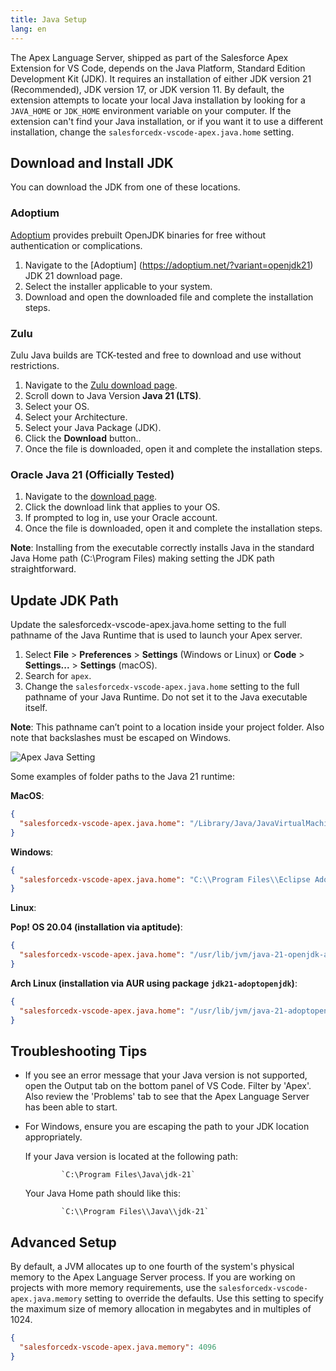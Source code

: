 ```yaml
---
title: Java Setup
lang: en
---
```


The Apex Language Server, shipped as part of the Salesforce Apex Extension for VS Code, depends on the Java Platform, Standard Edition Development Kit (JDK). It requires an installation of either JDK version 21 (Recommended), JDK version 17, or JDK version 11. By default, the extension attempts to locate your local Java installation by looking for a `JAVA_HOME` or `JDK_HOME` environment variable on your computer. If the extension can't find your Java installation, or if you want it to use a different installation, change the `salesforcedx-vscode-apex.java.home` setting.

## Download and Install JDK
You can download the JDK from one of these locations.

### Adoptium

[Adoptium](https://adoptium.net) provides prebuilt OpenJDK binaries for free without authentication or complications.

1. Navigate to the [Adoptium] (https://adoptium.net/?variant=openjdk21) JDK 21 download page.
2. Select the installer applicable to your system.
3. Download and open the downloaded file and complete the installation steps.

### Zulu

Zulu Java builds are TCK-tested and free to download and use without restrictions.

1. Navigate to the [Zulu download page](https://www.azul.com/downloads/?package=jdk#zulu).
2. Scroll down to Java Version **Java 21 (LTS)**.
3. Select your OS.
4. Select your Architecture.
5. Select your Java Package (JDK).
6. Click the **Download** button..
8. Once the file is downloaded, open it and complete the installation steps.

### Oracle Java 21 (Officially Tested)

1. Navigate to the [download page](https://www.oracle.com/java/technologies/downloads/#java21).
2. Click the download link that applies to your OS.
3. If prompted to log in, use your Oracle account.
4. Once the file is downloaded, open it and complete the installation steps.

**Note**: Installing from the executable correctly installs Java in the standard Java Home path (C:\Program Files\) making setting the JDK path straightforward.

## Update JDK Path

Update the salesforcedx-vscode-apex.java.home setting to the full pathname of the Java Runtime that is used to launch your Apex server.

1. Select **File** > **Preferences** > **Settings** (Windows or Linux) or **Code** > **Settings...** > **Settings** (macOS).
2. Search for `apex`.
3. Change the `salesforcedx-vscode-apex.java.home` setting to the full pathname of your Java Runtime. Do not set it to the Java executable itself.

**Note**: This pathname can’t point to a location inside your project folder. Also note that backslashes must be escaped on Windows.

![Apex Java Setting](./images/apex-java-home-setting.png)

Some examples of folder paths to the Java 21 runtime:

**MacOS**:

```json
{
  "salesforcedx-vscode-apex.java.home": "/Library/Java/JavaVirtualMachines/temurin-21.jdk/Contents/Home"
}
```

**Windows**:

```json
{
  "salesforcedx-vscode-apex.java.home": "C:\\Program Files\\Eclipse Adoptium\\jdk-21.0.3.9-hotspot"
}
```

**Linux**:

**Pop! OS 20.04 (installation via aptitude)**:

```json
{
  "salesforcedx-vscode-apex.java.home": "/usr/lib/jvm/java-21-openjdk-amd64"
}
```

**Arch Linux (installation via AUR using package `jdk21-adoptopenjdk`)**:

```json
{
  "salesforcedx-vscode-apex.java.home": "/usr/lib/jvm/java-21-adoptopenjdk"
}
```

## Troubleshooting Tips

* If you see an error message that your Java version is not supported, open the Output tab on the bottom panel of VS Code. Filter by 'Apex'. Also review the 'Problems' tab to see that the Apex Language Server has been able to start.
* For Windows, ensure you are escaping the path to your JDK location appropriately.

  If your Java version is located at the following path:
  
              `C:\Program Files\Java\jdk-21`
  Your Java Home path should like this:
  
              `C:\\Program Files\\Java\\jdk-21`




## Advanced Setup

By default, a JVM allocates up to one fourth of the system's physical memory to the Apex Language Server process. If you are working on projects with more memory requirements, use the `salesforcedx-vscode-apex.java.memory` setting to override the defaults. Use this setting to specify the maximum size of memory allocation in megabytes and in multiples of 1024.

```json
{
  "salesforcedx-vscode-apex.java.memory": 4096
}
```
